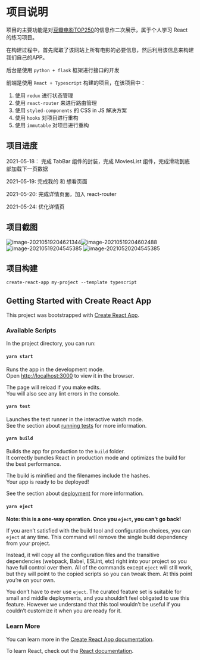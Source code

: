 # 项目说明

项目的主要功能是对[豆瓣电影TOP250](https://movie.douban.com/top250)的信息作二次展示，属于个人学习 React 的练习项目。

在构建过程中，首先爬取了该网站上所有电影的必要信息，然后利用该信息来构建我们自己的APP。

后台是使用 `python + flask` 框架进行接口的开发

前端是使用 `React + Typescript` 构建的项目，在该项目中：

1. 使用 `redux` 进行状态管理
2. 使用 `react-router` 来进行路由管理
3. 使用 `styled-components` 的 CSS in JS 解决方案
4. 使用 `hooks` 对项目进行重构
5. 使用 `immutable` 对项目进行重构

## 项目进度

2021-05-18： 完成 TabBar 组件的封装，完成 MoviesList 组件，完成滑动到底部加载下一页数据

2021-05-19: 完成我的 和 想看页面

2021-05-20: 完成详情页面，加入 react-router

2021-05-24: 优化详情页

## 项目截图

![image-20210519204621344](./doc/imgs/1.png)![image-20210519204602488](./doc/imgs/2.png)![image-20210519204545385](./doc/imgs/3.png)
![image-20210520204545385](./doc/imgs/4.png)

## 项目构建

    create-react-app my-project --template typescript

## Getting Started with Create React App

This project was bootstrapped with [Create React App](https://github.com/facebook/create-react-app).

### Available Scripts

In the project directory, you can run:

#### `yarn start`

Runs the app in the development mode.\
Open [http://localhost:3000](http://localhost:3000) to view it in the browser.

The page will reload if you make edits.\
You will also see any lint errors in the console.

#### `yarn test`

Launches the test runner in the interactive watch mode.\
See the section about [running tests](https://facebook.github.io/create-react-app/docs/running-tests) for more information.

#### `yarn build`

Builds the app for production to the `build` folder.\
It correctly bundles React in production mode and optimizes the build for the best performance.

The build is minified and the filenames include the hashes.\
Your app is ready to be deployed!

See the section about [deployment](https://facebook.github.io/create-react-app/docs/deployment) for more information.

#### `yarn eject`

**Note: this is a one-way operation. Once you `eject`, you can’t go back!**

If you aren’t satisfied with the build tool and configuration choices, you can `eject` at any time. This command will remove the single build dependency from your project.

Instead, it will copy all the configuration files and the transitive dependencies (webpack, Babel, ESLint, etc) right into your project so you have full control over them. All of the commands except `eject` will still work, but they will point to the copied scripts so you can tweak them. At this point you’re on your own.

You don’t have to ever use `eject`. The curated feature set is suitable for small and middle deployments, and you shouldn’t feel obligated to use this feature. However we understand that this tool wouldn’t be useful if you couldn’t customize it when you are ready for it.

### Learn More

You can learn more in the [Create React App documentation](https://facebook.github.io/create-react-app/docs/getting-started).

To learn React, check out the [React documentation](https://reactjs.org/).